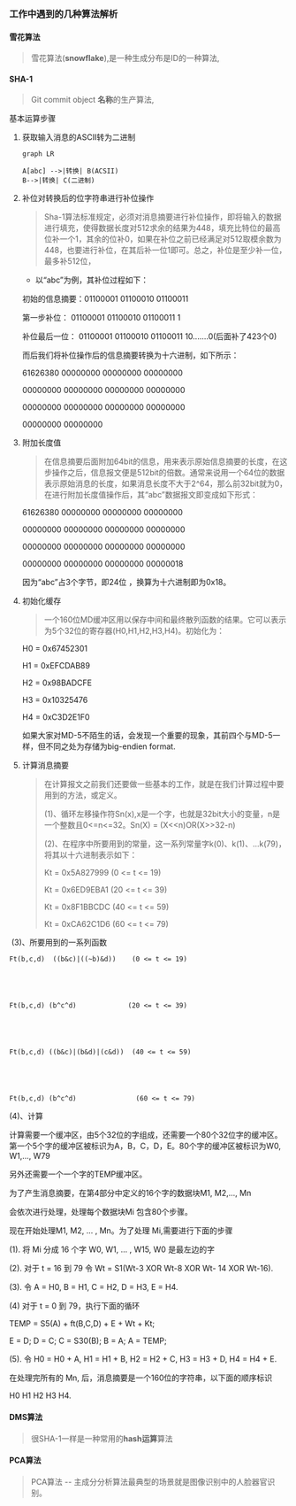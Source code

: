 ### 工作中遇到的几种算法解析



####  雪花算法

> 雪花算法(**snowflake**),是一种生成分布是ID的一种算法,





#### SHA-1

> Git commit object **名称**的生产算法,



基本运算步骤

1. 获取输入消息的ASCII转为二进制

   ```mermaid
   graph LR
   
   A[abc] -->|转换| B(ACSII)
   B-->|转换| C(二进制)
   ```

2. 补位对转换后的位字符串进行补位操作

   

   > Sha-1算法标准规定，必须对消息摘要进行补位操作，即将输入的数据进行填充，使得数据长度对512求余的结果为448，填充比特位的最高位补一个1，其余的位补0，如果在补位之前已经满足对512取模余数为448，也要进行补位，在其后补一位1即可。总之，补位是至少补一位，最多补512位，

   

   - 以“abc”为例，其补位过程如下：

   初始的信息摘要：01100001 01100010 01100011

   第一步补位：    01100001 01100010 01100011 1

   补位最后一位：  01100001 01100010 01100011 10.......0(后面补了423个0)

   而后我们将补位操作后的信息摘要转换为十六进制，如下所示：

   

   61626380 00000000 00000000 00000000

   00000000 00000000 00000000 00000000

   00000000 00000000 00000000 00000000

   00000000 00000000

3. 附加长度值

   > 在信息摘要后面附加64bit的信息，用来表示原始信息摘要的长度，在这步操作之后，信息报文便是512bit的倍数。通常来说用一个64位的数据表示原始消息的长度，如果消息长度不大于2^64，那么前32bit就为0，在进行附加长度值操作后，其“abc”数据报文即变成如下形式：

   61626380 00000000 00000000 00000000

   00000000 00000000 00000000 00000000

   00000000 00000000 00000000 00000000

   00000000 00000000 00000000 00000018

   因为“abc”占3个字节，即24位 ，换算为十六进制即为0x18。
   
4. 
    初始化缓存

   > 一个160位MD缓冲区用以保存中间和最终散列函数的结果。它可以表示为5个32位的寄存器(H0,H1,H2,H3,H4)。初始化为：

   H0 = 0x67452301

   H1 = 0xEFCDAB89

   H2 = 0x98BADCFE

   H3 = 0x10325476

   H4 = 0xC3D2E1F0

   如果大家对MD-5不陌生的话，会发现一个重要的现象，其前四个与MD-5一样，但不同之处为存储为big-endien format.

 5. 计算消息摘要

    > 在计算报文之前我们还要做一些基本的工作，就是在我们计算过程中要用到的方法，或定义。
    >
    > (1)、循环左移操作符Sn(x),x是一个字，也就是32bit大小的变量，n是一个整数且0<=n<=32。Sn(X) = (X<<n)OR(X>>32-n)
    >
    >  (2)、在程序中所要用到的常量，这一系列常量字k(0)、k(1)、...k(79)，将其以十六进制表示如下：
    >
    >  Kt = 0x5A827999  (0 <= t <= 19)
    >
    >  Kt = 0x6ED9EBA1 (20 <= t <= 39)
    >
    >  Kt = 0x8F1BBCDC (40 <= t <= 59)
    >
    >  Kt = 0xCA62C1D6 (60 <= t <= 79)

​      (3)、所要用到的一系列函数

   

    Ft(b,c,d)  ((b&c)|((~b)&d))    (0 <= t <= 19)

   



    Ft(b,c,d) (b^c^d)             (20 <= t <= 39)

   



    Ft(b,c,d) ((b&c)|(b&d)|(c&d))  (40 <= t <= 59)

   



    Ft(b,c,d) (b^c^d)               (60 <= t <= 79)

   



   (4)、计算

   

   计算需要一个缓冲区，由5个32位的字组成，还需要一个80个32位字的缓冲区。第一个5个字的缓冲区被标识为A，B，C，D，E。80个字的缓冲区被标识为W0, W1,..., W79

   

   另外还需要一个一个字的TEMP缓冲区。

   

   为了产生消息摘要，在第4部分中定义的16个字的数据块M1, M2,..., Mn

   

   会依次进行处理，处理每个数据块Mi 包含80个步骤。

   

   现在开始处理M1, M2, ... , Mn。为了处理 Mi,需要进行下面的步骤

   

   (1). 将 Mi 分成 16 个字 W0, W1, ... , W15,  W0 是最左边的字

   

   (2). 对于 t = 16 到 79 令 Wt = S1(Wt-3 XOR Wt-8 XOR Wt- 14 XOR Wt-16).

   

   (3). 令 A = H0, B = H1, C = H2, D = H3, E = H4.

   

   (4) 对于 t = 0 到 79，执行下面的循环

   

   TEMP = S5(A) + ft(B,C,D) + E + Wt + Kt;

   

   E = D; D = C; C = S30(B); B = A; A = TEMP;

   

   (5). 令 H0 = H0 + A, H1 = H1 + B, H2 = H2 + C, H3 = H3 + D, H4 = H4 + E. 

   

   在处理完所有的 Mn, 后，消息摘要是一个160位的字符串，以下面的顺序标识

   

   H0 H1 H2 H3 H4.

#### DMS算法

> 很SHA-1一样是一种常用的**hash运算**算法



#### PCA算法

> PCA算法 -- 主成分分析算法最典型的场景就是图像识别中的人脸器官识别。



#### 





